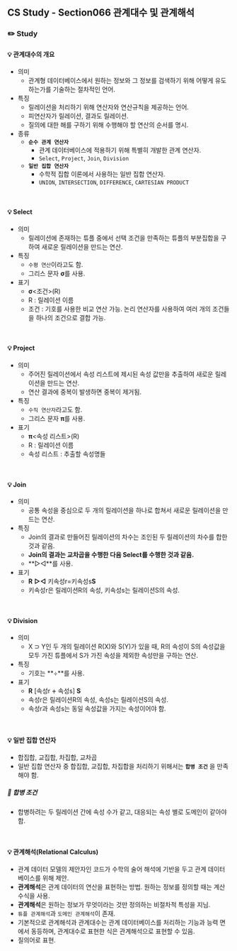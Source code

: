 ## CS Study - Section066 관계대수 및 관계해석
### ✏️ Study
#### 💡 관계대수의 개요
- 의미
  - 관계형 데이터베이스에서 원하는 정보와 그 정보를 검색하기 위해 어떻게 유도하는가를 기술하는 절차적인 언어.
- 특징
  - 릴레이션을 처리하기 위해 연산자와 연산규칙을 제공하는 언어.
  - 피연산자가 릴레이션, 결과도 릴레이션.
  - 질의에 대한 해를 구하기 위해 수행해야 할 연산의 순서를 명시.
- 종류
  - **`순수 관계 연산자`**
    - 관계 데이터베이스에 적용하기 위해 특별히 개발한 관계 연산자.
    - `Select`, `Project`, `Join`, `Division`
  - **`일반 집합 연산자`**
    - 수학적 집합 이론에서 사용하는 일반 집합 연산자.
    - `UNION`, `INTERSECTION`, `DIFFERENCE`, `CARTESIAN PRODUCT`
<br>

#### 💡 Select
- 의미
  - 릴레이션에 존재하는 튜플 중에서 선택 조건을 만족하는 튜플의 부분집합을 구하여 새로운 릴레이션을 만드는 연산.
- 특징
  - `수평 연산`이라고도 함.
  - 그리스 문자 **σ**를 사용.
- 표기
  - **σ**<조건>(R)
  - R : 릴레이션 이름
  - 조건 : 기호를 사용한 비교 연산 가능. 논리 연산자를 사용하여 여러 개의 조건들을 하나의 조건으로 결합 가능.
<br>

#### 💡 Project
- 의미
  - 주어진 릴레이션에서 속성 리스트에 제시된 속성 값만을 추출하여 새로운 릴레이션을 만드는 연산.
  - 연산 결과에 중복이 발생하면 중복이 제거됨.
- 특징
  - `수직 연산자`라고도 함.
  - 그리스 문자 **π**를 사용.
- 표기
  - **π**<속성 리스트>(R)
  - R : 릴레이션 이름
  - 속성 리스트 : 추출할 속성명들
<br>

#### 💡 Join
- 의미
  - 공통 속성을 중심으로 두 개의 릴레이션을 하나로 합쳐서 새로운 릴레이션을 만드는 연산.
- 특징
  - Join의 결과로 만들어진 릴레이션의 차수는 조인된 두 릴레이션의 차수를 합한 것과 같음.
  - **Join의 결과는 교차곱을 수행한 다음 Select를 수행한 것과 같음.**
  - **▷◁**를 사용.
- 표기
  - **R** **▷◁** 키속성r=키속성s**S**
  - 키속성r은 릴레이션R의 속성, 키속성s는 릴레이션S의 속성.
<br>

#### 💡 Division
- 의미
  - X ⊃ Y인 두 개의 릴레이션 R(X)와 S(Y)가 있을 때, R의 속성이 S의 속성값을 모두 가진 튜플에서 S가 가진 속성을 제외한 속성만을 구하는 연산.
- 특징
  - 기호는 **÷**를 사용.
- 표기
  - **R** [속성r **÷** 속성s] **S**
  - 속성r은 릴레이션R의 속성, 속성s는 릴레이션S의 속성.
  - 속성r과 속성s는 동일 속성값을 가지는 속성이어야 함.
<br>

#### 💡 일반 집합 연산자
- 합집합, 교집합, 차집합, 교차곱
- 일반 집합 연산자 중 합집합, 교집합, 차집합을 처리하기 위해서는 **`합병 조건`** 을 만족해야 함.
##### 🔖 합병 조건
- 합병하려는 두 릴레이션 간에 속성 수가 같고, 대응되는 속성 별로 도메인이 같아야 함.
<br>

#### 💡 관계해석(Relational Calculus)
- 관계 데이터 모델의 제안자인 코드가 수학의 술어 해석에 기반을 두고 관계 데이터베이스를 위해 제안.
- **관계해석**은 관계 데이터의 연산을 표현하는 방법. 원하는 정보를 정의할 때는 계산 수식을 사용.
- **관계해석**은 원하는 정보가 무엇이라는 것만 정의하는 비절차적 특성을 지님.
- `튜플 관계해석`과 `도메인 관계해석`이 존재.
- 기본적으로 관계해석과 관계대수는 관계 데이터베이스를 처리하는 기능과 능력 면에서 동등하며, 관계대수로 표현한 식은 관계해석으로 표현할 수 있음.
- 질의어로 표현.
<br>
